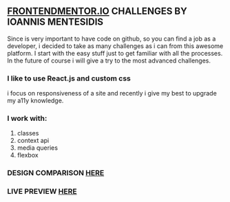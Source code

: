 ## [FRONTENDMENTOR.IO](https://www.frontendmentor.io/) CHALLENGES BY IOANNIS MENTESIDIS

Since is very important to have code on github, so you can find a job as a developer, i decided to take as many challenges as
i can from this awesome platform. I start with the easy stuff just to get familiar with all the processes. In the future of course i will give a try to the most advanced challenges.

### I like to use React.js and custom css
i focus on responsiveness of a site and recently i give my best to upgrade my a11y knowledge.

### I work with:
1. classes
2. context api
3. media queries
4. flexbox

### DESIGN COMPARISON [HERE](https://www.frontendmentor.io/solutions/rock-paper-scissors-game-reactjs-OgwPw3l3w)

### LIVE PREVIEW [HERE](https://mentesidis-game.netlify.app/)
